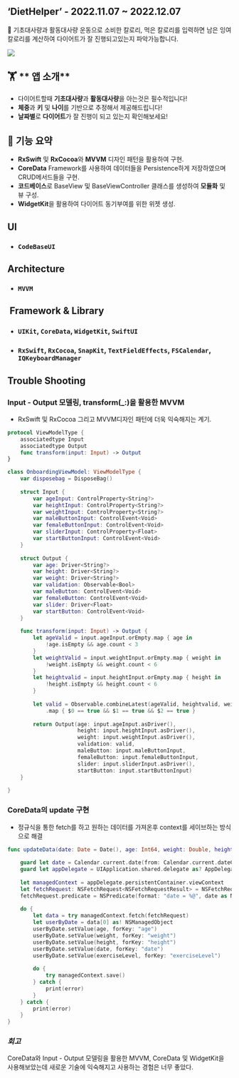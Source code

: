 ## ‘DietHelper’ - 2022.11.07 ~ 2022.12.07

🚵 기초대사량과 활동대사량 운동으로 소비한 칼로리, 먹은 칼로리를 입력하면 남은 잉여칼로리를 계산하여 다이어트가 잘 진행되고있는지 파악가능합니다.
 
<img src="https://user-images.githubusercontent.com/81205931/223026149-fbbafac4-c423-43f7-93a8-06dc98e80eb6.png">

## 🏋️ ** 앱 소개**

- 다이어트할때 **기초대사량**과 **활동대사량**을 아는것은 필수적입니다!
- **체중**과 **키** 및 **나이**를 기반으로 추정해서 제공해드립니다!
- **날짜별**로 **다이어트**가 잘 진행이 되고 있는지 확인해보세요!

## 📱 **기능 요약** 

- **RxSwift** 및 **RxCocoa**와 **MVVM** 디자인 패턴을 활용하여 구현.
- **CoreData** Framework를 사용하여 데이터들을 Persistence하게 저장하였으며 CRUD메서드들을 구현.
- **코드베이스**로 BaseView 및 BaseViewController 클래스를 생성하여 **모듈화** 및 뷰 구성.
- **WidgetKit**을 활용하여 다이어트 동기부여를 위한 위젯 생성.

## **UI**
- ### ```CodeBaseUI```
## **Architecture**
- ### ```MVVM``` 
##  **Framework & Library**
- ### ```UIKit```, ```CoreData```, ```WidgetKit```, ```SwiftUI```
- ### ```RxSwift```, ```RxCocoa```, ```SnapKit```, ```TextFieldEffects```,  ```FSCalendar```, ```IQKeyboardManager``` 

## **Trouble Shooting**
### Input - Output 모델링, transform(_:)을 활용한 MVVM
- RxSwift 및 RxCocoa 그리고 MVVM디자인 패턴에 더욱 익숙해지는 계기.
``` swift
protocol ViewModelType {
    associatedtype Input
    associatedtype Output
    func transform(input: Input) -> Output
}

class OnboardingViewModel: ViewModelType {
    var disposebag = DisposeBag()
    
    struct Input {
        var ageInput: ControlProperty<String?>
        var heightInput: ControlProperty<String?>
        var weightInput: ControlProperty<String?>
        var maleButtonInput: ControlEvent<Void>
        var femaleButtonInput: ControlEvent<Void>
        var sliderInput: ControlProperty<Float>
        var startButtonInput: ControlEvent<Void>
    }
    
    struct Output {
        var age: Driver<String?>
        var height: Driver<String?>
        var weight: Driver<String?>
        var validation: Observable<Bool>
        var maleButton: ControlEvent<Void>
        var femaleButton: ControlEvent<Void>
        var slider: Driver<Float>
        var startButton: ControlEvent<Void>
    }
    
    func transform(input: Input) -> Output {
        let ageValid = input.ageInput.orEmpty.map { age in
            !age.isEmpty && age.count < 3
        }
        let weightValid = input.weightInput.orEmpty.map { weight in
            !weight.isEmpty && weight.count < 6
        }
        let heightvalid = input.heightInput.orEmpty.map { height in
            !height.isEmpty && height.count < 6
        }
        
        let valid = Observable.combineLatest(ageValid, heightvalid, weightValid)
            .map { $0 == true && $1 == true && $2 == true }
        
        return Output(age: input.ageInput.asDriver(),
                      height: input.heightInput.asDriver(),
                      weight: input.weightInput.asDriver(),
                      validation: valid,
                      maleButton: input.maleButtonInput,
                      femaleButton: input.femaleButtonInput,
                      slider: input.sliderInput.asDriver(),
                      startButton: input.startButtonInput)
    }
    
}
```
### CoreData의 update 구현
- 정규식을 통한 fetch를 하고 원하는 데이터를 가져온후 context를 세이브하는 방식으로 해결
``` swift
func updateData(date: Date = Date(), age: Int64, weight: Double, height: Double, exerciseLevel: Float) {
        
    guard let date = Calendar.current.date(from: Calendar.current.dateComponents([.year, .month, .day], from: date)) else { return }
    guard let appDelegate = UIApplication.shared.delegate as? AppDelegate else { return }
        
    let managedContext = appDelegate.persistentContainer.viewContext
    let fetchRequest: NSFetchRequest<NSFetchRequestResult> = NSFetchRequest.init(entityName: "User")
    fetchRequest.predicate = NSPredicate(format: "date = %@", date as NSDate)
        
    do {
        let data = try managedContext.fetch(fetchRequest)
        let userByDate = data[0] as! NSManagedObject
        userByDate.setValue(age, forKey: "age")
        userByDate.setValue(weight, forKey: "weight")
        userByDate.setValue(height, forKey: "height")
        userByDate.setValue(date, forKey: "date")
        userByDate.setValue(exerciseLevel, forKey: "exerciseLevel")
            
        do {
            try managedContext.save()
        } catch {
            print(error)
        }
    } catch {
        print(error)
    }
}
```
### ___회고___
CoreData와 Input - Output 모델링을 활용한 MVVM, CoreData 및 WidgetKit을 사용해보았는데 새로운 기술에 익숙해지고 사용하는 경험은 너무 좋았다.

